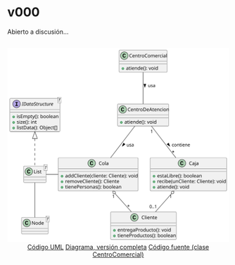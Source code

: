 # v000

Abierto a discusión...

<div align=center>

||
|:-:|
![](/imagenes/modelosUML/srcv001.svg)
[Código UML](/modelosUML/srcv001.puml)
[Diagrama, versión completa](/imagenes/modelosUML/srcv001FULL.svg)
[Código fuente (clase CentroComercial)](/src/v000/CentroComercial.java)

</div>
